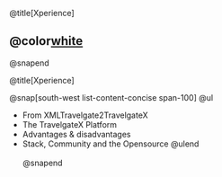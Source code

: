 @title[Xperience]

## @color[white](Xperience)

@snapend

@title[Xperience]

@snap[south-west list-content-concise span-100]
@ul
- From XMLTravelgate2TravelgateX
- The TravelgateX Platform
- Advantages & disadvantages
- Stack, Community and the Opensource
@ulend
<br><br>
@snapend
